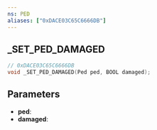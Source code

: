 ```yaml
---
ns: PED
aliases: ["0xDACE03C65C6666DB"]
---
```

## _SET_PED_DAMAGED

```c
// 0xDACE03C65C6666DB
void _SET_PED_DAMAGED(Ped ped, BOOL damaged);
```

## Parameters
* **ped**:
* **damaged**:

